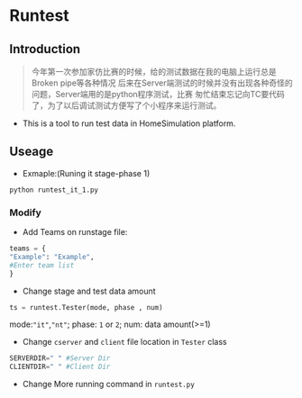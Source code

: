 # Runtest



## Introduction
> 今年第一次参加家仿比赛的时候，给的测试数据在我的电脑上运行总是Broken pipe等各种情况
后来在Server端测试的时候并没有出现各种奇怪的问题，Server端用的是python程序测试，比赛
匆忙结束忘记向TC要代码了，为了以后调试测试方便写了个小程序来运行测试。

* This is a tool to run test data in HomeSimulation platform.

## Useage
* Exmaple:(Runing it stage-phase 1)
```
python runtest_it_1.py
```
### Modify
* Add Teams on runstage file:
```python
teams = {
"Example": "Example",
#Enter team list
}
```
* Change stage and test data amount
```python
ts = runtest.Tester(mode, phase , num)
```
mode:`"it"`,`"nt"`;
phase: `1` or `2`;
num: data amount(>=1)

* Change `cserver` and `client` file location in `Tester` class
```python
SERVERDIR=" " #Server Dir
CLIENTDIR=" " #Client Dir
```
* Change  More running command in `runtest.py`
